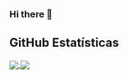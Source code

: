 ### Hi there 👋

## **GitHub Estatísticas**

<a href="https://github.com/emerson-develcode">
  <img align="center" src="https://github-readme-stats.vercel.app/api/top-langs/?username=emerson-develcode&theme=dracula&hide_langs_below=1" />
</a>

<a href="https://github.com/emerson-develcode">
 <img align="center" src="https://github-readme-stats.vercel.app/api?username=emerson-develcode&show_icons=true&theme=dracula&line_height=27"/>
</a>
